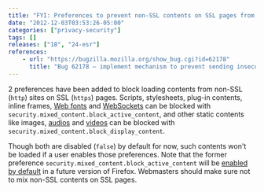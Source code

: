 ```yaml
---
title: "FYI: Preferences to prevent non-SSL contents on SSL pages from loading have been added"
date: "2012-12-03T03:53:26-05:00"
categories: ["privacy-security"]
tags: []
releases: ["18", "24-esr"]
references:
    - url: "https://bugzilla.mozilla.org/show_bug.cgi?id=62178"
      title: "Bug 62178 – implement mechanism to prevent sending insecure requests from a secure context"
---
```

2 preferences have been added to block loading contents from non-SSL (`http`) sites on SSL (`https`) pages. Scripts, stylesheets, plug-in contents, inline frames, [Web fonts](https://developer.mozilla.org/docs/Web/CSS/@font-face) and [WebSockets](https://developer.mozilla.org/docs/WebSockets) can be blocked with `security.mixed_content.block_active_content`, and other static contents like images, [audios](https://developer.mozilla.org/docs/Web/HTML/Element/audio) and [videos](https://developer.mozilla.org/docs/Web/HTML/Element/video) can be blocked with `security.mixed_content.block_display_content`.

Though both are disabled (`false`) by default for now, such contents won't be loaded if a user enables those preferences. Note that the former preference `security.mixed_content.block_active_content` will be [enabled by default](https://bugzilla.mozilla.org/show_bug.cgi?id=834836) in a future version of Firefox. Webmasters should make sure not to mix non-SSL contents on SSL pages.
